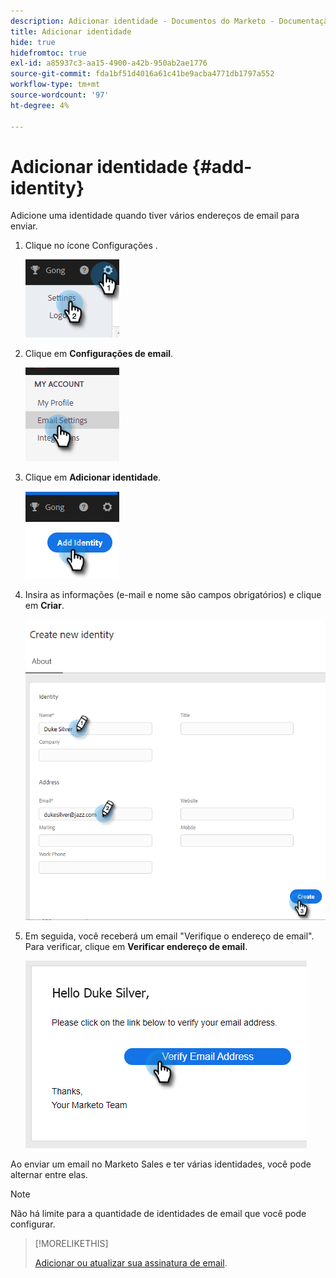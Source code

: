 ```yaml
---
description: Adicionar identidade - Documentos do Marketo - Documentação do produto
title: Adicionar identidade
hide: true
hidefromtoc: true
exl-id: a85937c3-aa15-4900-a42b-950ab2ae1776
source-git-commit: fda1bf51d4016a61c41be9acba4771db1797a552
workflow-type: tm+mt
source-wordcount: '97'
ht-degree: 4%

---
```


# Adicionar identidade {#add-identity}

Adicione uma identidade quando tiver vários endereços de email para enviar.

1. Clique no ícone Configurações .

   ![](assets/add-identity-1.png)

1. Clique em **Configurações de email**.

   ![](assets/add-identity-2.png)

1. Clique em **Adicionar identidade**.

   ![](assets/add-identity-3.png)

1. Insira as informações (e-mail e nome são campos obrigatórios) e clique em **Criar**.

   ![](assets/add-identity-4.png)

1. Em seguida, você receberá um email &quot;Verifique o endereço de email&quot;. Para verificar, clique em **Verificar endereço de email**.

   ![](assets/add-identity-5.png)

Ao enviar um email no Marketo Sales e ter várias identidades, você pode alternar entre elas.

>[!NOTE]
>
>Não há limite para a quantidade de identidades de email que você pode configurar.

>[!MORELIKETHIS]
>
>[Adicionar ou atualizar sua assinatura de email](/help/marketo/product-docs/marketo-sales-insight/actions/getting-started/email-settings/add-or-update-your-email-signature.md).
